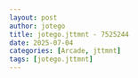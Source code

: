 ```yaml
---
layout: post
author: jotego
title: jotego.jttmnt - 7525244
date: 2025-07-04
categories: [Arcade, jttmnt]
tags: [jotego.jttmnt]
---
```


